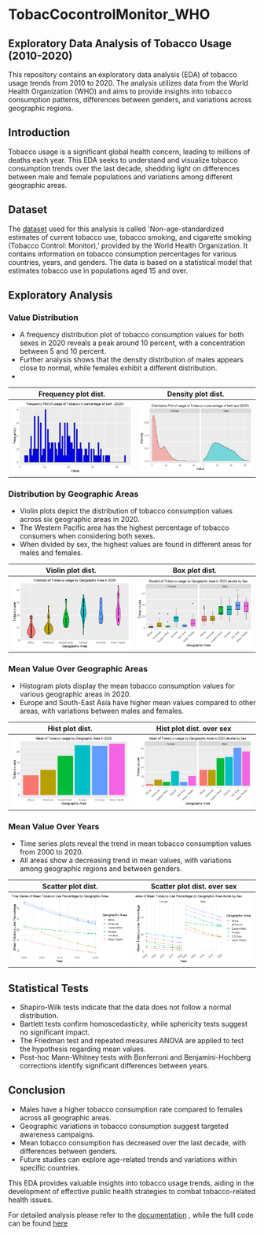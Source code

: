 # TobacCocontrolMonitor_WHO
Exploratory Data Analysis of Tobacco Usage (2010-2020)
------------------------------------------------------
This repository contains an exploratory data analysis (EDA) of tobacco usage trends from 2010 to 2020. The analysis utilizes data from the World Health Organization (WHO) and aims to provide insights into tobacco consumption patterns, differences between genders, and variations across geographic regions.

## Introduction

Tobacco usage is a significant global health concern, leading to millions of deaths each year. This EDA seeks to understand and visualize tobacco consumption trends over the last decade, shedding light on differences between male and female populations and variations among different geographic areas.

## Dataset

The [dataset](https://www.who.int/data/gho/data/indicators/indicator-details/GHO/gho-tobacco-control-monitor-current-tobaccouse-tobaccosmoking-cigarrettesmoking-nonagestd-tobnonagestdcurr) used for this analysis is called 'Non-age-standardized estimates of current tobacco use, tobacco smoking, and cigarette smoking (Tobacco Control: Monitor),' provided by the World Health Organization. It contains information on tobacco consumption percentages for various countries, years, and genders. The data is based on a statistical model that estimates tobacco use in populations aged 15 and over.

## Exploratory Analysis

### Value Distribution

- A frequency distribution plot of tobacco consumption values for both sexes in 2020 reveals a peak around 10 percent, with a concentration between 5 and 10 percent.
- Further analysis shows that the density distribution of males appears close to normal, while females exhibit a different distribution.
- 
| Frequency plot dist.               | Density plot dist.               |
:-------------------------:|:-------------------------:
![frequency dist](./figures/figure1.png)  |  ![density dist](./figures/figure2.png)

### Distribution by Geographic Areas

- Violin plots depict the distribution of tobacco consumption values across six geographic areas in 2020.
- The Western Pacific area has the highest percentage of tobacco consumers when considering both sexes.
- When divided by sex, the highest values are found in different areas for males and females.

| Violin plot dist.               | Box plot dist.               |
:-------------------------:|:-------------------------:
![violin dist](./figures/figure3.png)  |  ![density dist](./figures/figure4.png)

### Mean Value Over Geographic Areas

- Histogram plots display the mean tobacco consumption values for various geographic areas in 2020.
- Europe and South-East Asia have higher mean values compared to other areas, with variations between males and females.

| Hist plot dist.               | Hist plot dist. over sex              |
:-------------------------:|:-------------------------:
![violin dist](./figures/figure5.png)  |  ![density dist](./figures/figure6.png)

### Mean Value Over Years

- Time series plots reveal the trend in mean tobacco consumption values from 2000 to 2020.
- All areas show a decreasing trend in mean values, with variations among geographic regions and between genders.

| Scatter plot dist.               | Scatter plot dist. over sex              |
:-------------------------:|:-------------------------:
![violin dist](./figures/figure7.png)  |  ![density dist](./figures/figure8.png)

## Statistical Tests

- Shapiro-Wilk tests indicate that the data does not follow a normal distribution.
- Bartlett tests confirm homoscedasticity, while sphericity tests suggest no significant impact.
- The Friedman test and repeated measures ANOVA are applied to test the hypothesis regarding mean values.
- Post-hoc Mann-Whitney tests with Bonferroni and Benjamini-Hochberg corrections identify significant differences between years.

## Conclusion

- Males have a higher tobacco consumption rate compared to females across all geographic areas.
- Geographic variations in tobacco consumption suggest targeted awareness campaigns.
- Mean tobacco consumption has decreased over the last decade, with differences between genders.
- Future studies can explore age-related trends and variations within specific countries.

This EDA provides valuable insights into tobacco usage trends, aiding in the development of effective public health strategies to combat tobacco-related health issues.

For detailed analysis please refer to the [documentation](https://github.com/Arcaici/TobaccoControlMonitor_WHO/blob/main/documentation/Tobacco_Usage_WHO_article.pdf) , while the fulll code can be found [here](https://github.com/Arcaici/TobaccoControlMonitor_WHO/blob/main/tobacco_eda.R)

